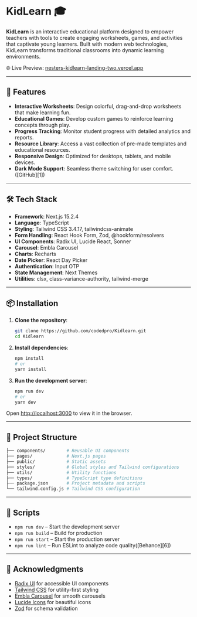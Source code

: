 # KidLearn 🎓

**KidLearn** is an interactive educational platform designed to empower teachers with tools to create engaging worksheets, games, and activities that captivate young learners. Built with modern web technologies, KidLearn transforms traditional classrooms into dynamic learning environments.

🌐 Live Preview: [nesters-kidlearn-landing-two.vercel.app](https://nesters-kidlearn-landing-two.vercel.app/)

---

## 🚀 Features

* **Interactive Worksheets**: Design colorful, drag-and-drop worksheets that make learning fun.
* **Educational Games**: Develop custom games to reinforce learning concepts through play.
* **Progress Tracking**: Monitor student progress with detailed analytics and reports.
* **Resource Library**: Access a vast collection of pre-made templates and educational resources.
* **Responsive Design**: Optimized for desktops, tablets, and mobile devices.
* **Dark Mode Support**: Seamless theme switching for user comfort.([GitHub][1])

---

## 🛠️ Tech Stack

* **Framework**: Next.js 15.2.4
* **Language**: TypeScript
* **Styling**: Tailwind CSS 3.4.17, tailwindcss-animate
* **Form Handling**: React Hook Form, Zod, @hookform/resolvers
* **UI Components**: Radix UI, Lucide React, Sonner
* **Carousel**: Embla Carousel
* **Charts**: Recharts
* **Date Picker**: React Day Picker
* **Authentication**: Input OTP
* **State Management**: Next Themes
* **Utilities**: clsx, class-variance-authority, tailwind-merge

---

## 📦 Installation

1. **Clone the repository**:

   ```bash
   git clone https://github.com/codedpro/Kidlearn.git
   cd Kidlearn
   ```



2. **Install dependencies**:

   ```bash
   npm install
   # or
   yarn install
   ```



3. **Run the development server**:

   ```bash
   npm run dev
   # or
   yarn dev
   ```



Open [http://localhost:3000](http://localhost:3000) to view it in the browser.

---

## 📁 Project Structure

```bash
├── components/        # Reusable UI components
├── pages/             # Next.js pages
├── public/            # Static assets
├── styles/            # Global styles and Tailwind configurations
├── utils/             # Utility functions
├── types/             # TypeScript type definitions
├── package.json       # Project metadata and scripts
└── tailwind.config.js # Tailwind CSS configuration
```



---

## 🧪 Scripts

* `npm run dev` – Start the development server
* `npm run build` – Build for production
* `npm run start` – Start the production server
* `npm run lint` – Run ESLint to analyze code quality([Behance][6])

---

## 🙌 Acknowledgments

* [Radix UI](https://www.radix-ui.com/) for accessible UI components
* [Tailwind CSS](https://tailwindcss.com/) for utility-first styling
* [Embla Carousel](https://www.embla-carousel.com/) for smooth carousels
* [Lucide Icons](https://lucide.dev/) for beautiful icons
* [Zod](https://zod.dev/) for schema validation

